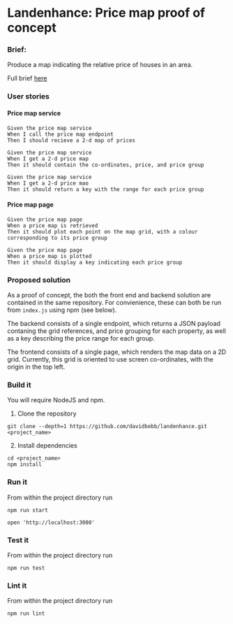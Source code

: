 # Landenhance: Price map proof of concept

### Brief:

Produce a map indicating the relative price of houses in an area.

Full brief [here](https://github.com/landtechnologies/technical-challenge/blob/master/sold-price-map.md)

### User stories

#### Price map service
```
Given the price map service
When I call the price map endpoint
Then I should recieve a 2-d map of prices
```
```
Given the price map service
When I get a 2-d price map
Then it should contain the co-ordinates, price, and price group
```
```
Given the price map service
When I get a 2-d price mao
Then it should return a key with the range for each price group
```

#### Price map page
```
Given the price map page
When a price map is retrieved
Then it should plot each point on the map grid, with a colour corresponding to its price group
```
```
Given the price map page
When a price map is plotted
Then it should display a key indicating each price group
```

### Proposed solution

As a proof of concept, the both the front end and backend solution are contained in the same repository. For convienience, these can both be run from `index.js` using npm (see below).

The backend consists of a single endpoint, which returns a JSON payload contaning the grid references, and price grouping for each property, as well as a key describing the price range for each group.

The frontend consists of a single page, which renders the map data on a 2D grid. Currently, this grid is oriented to use screen co-ordinates, with the origin in the top left.


### Build it

You will require NodeJS and npm.

1) Clone the repository
```
git clone --depth=1 https://github.com/davidbebb/landenhance.git <project_name>
```
2) Install dependencies
```
cd <project_name>
npm install
```

### Run it

From within the project directory run
```
npm run start

open 'http://localhost:3000'
```

### Test it
From within the project directory run
```
npm run test
```

### Lint it
From within the project directory run
```
npm run lint
```
